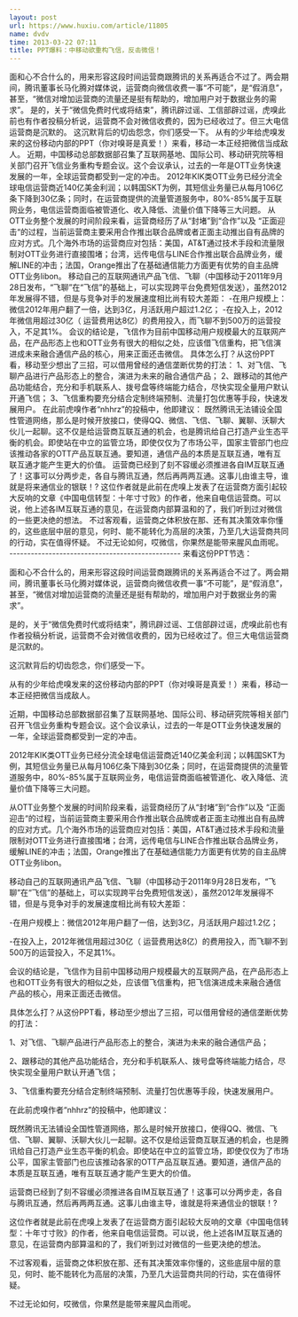 ```yaml
---
layout: post
url: https://www.huxiu.com/article/11805
name: dvdv
time: 2013-03-22 07:11
title: PPT爆料：中移动欲重构飞信，反击微信！
---
```

面和心不合什么的，用来形容这段时间运营商跟腾讯的关系再适合不过了。两会期间，腾讯董事长马化腾对媒体说，运营商向微信收费一事“不可能”，是“假消息”，甚至，“微信对增加运营商的流量还是挺有帮助的，增加用户对于数据业务的需求”。 是的，关于“微信免费时代或将结束”，腾讯辟过谣、工信部辟过谣，虎嗅此前也有作者投稿分析说，运营商不会对微信收费的，因为已经收过了。但三大电信运营商是沉默的。 这沉默背后的切齿怨念，你们感受一下。 从有的少年给虎嗅发来的这份移动内部的PPT（你对嗅哥是真爱！）来看，移动一本正经把微信当成敌人。 近期，中国移动总部数据部召集了互联网基地、国际公司、移动研究院等相关部门召开飞信业务重构专题会议。这个会议承认，过去的一年是OTT业务快速发展的一年，全球运营商都受到一定的冲击。 2012年KIK类OTT业务已经分流全球电信运营商近140亿美金利润；以韩国SKT为例，其短信业务量已从每月106亿条下降到30亿条；同时，在运营商提供的流量管道服务中，80%-85%属于互联网业务，电信运营商面临被管道化、收入降低、流量价值下降等三大问题。 从OTT业务整个发展的时间阶段来看，运营商经历了从“封堵”到“合作”以及 “正面迎击“的过程，当前运营商主要采用合作推出联合品牌或者正面主动推出自有品牌的应对方式。几个海外市场的运营商应对包括：美国，AT&T通过技术手段和流量限制对OTT业务进行直接围堵；台湾，远传电信与LINE合作推出联合品牌业务，缓解LINE的冲击；法国，Orange推出了在基础通信能力方面更有优势的自主品牌OTT业务libon。 移动自己的互联网通讯产品飞信、飞聊（中国移动于2011年9月28日发布，“飞聊”在“飞信”的基础上，可以实现跨平台免费短信发送），虽然2012年发展得不错，但是与竞争对手的发展速度相比尚有较大差距： -在用户规模上：微信2012年用户翻了一倍，达到3亿，月活跃用户超过1.2亿； -在投入上，2012年微信用超过30亿（ 运营费用达8亿）的费用投入，而飞聊不到500万的运营投入，不足其1%。 会议的结论是，飞信作为目前中国移动用户规模最大的互联网产品，在产品形态上也和OTT业务有很大的相似之处，应该借飞信重构，把飞信演进成未来融合通信产品的核心，用来正面还击微信。 具体怎么打？从这份PPT看，移动至少想出了三招，可以借用曾经的通信垄断优势的打法： 1、对飞信、飞聊产品进行产品形态上的整合，演进为未来的融合通信产品； 2、跟移动的其他产品功能结合，充分和手机联系人、拨号盘等终端能力结合，尽快实现全量用户默认开通飞信； 3、飞信重构要充分结合定制终端预制、流量打包优惠等手段，快速发展用户。 在此前虎嗅作者“nhhrz”的投稿中，他即建议： 既然腾讯无法铺设全国性管道网络，那么是时候开放接口，使得QQ、微信、飞信、飞聊、翼聊、沃聊大伙儿一起聊。这不仅是给运营商互联互通的机会，也是腾讯给自己打造产业生态平衡的机会。即使站在中立的监管立场，即使仅仅为了市场公平，国家主管部门也应该推动各家的OTT产品互联互通。要知道，通信产品的本质是互联互通，唯有互联互通才能产生更大的价值。 运营商已经到了刻不容缓必须推进各自IM互联互通了！这事可以分两步走，各自与腾讯互通，然后再两两互通。这事儿由谁主导，谁就是将来通信业的银联！? 这位作者就是此前在虎嗅上发表了在运营商方面引起较大反响的文章《中国电信转型：十年寸寸败》的作者，他来自电信运营商。可以说，他上述各IM互联互通的意见，在运营商内部算温和的了，我们听到过对微信的一些更决绝的想法。 不过客观看，运营商之体积放在那、还有其决策效率你懂的，这些底层中层的意见，何时、能不能转化为高层的决策，乃至几大运营商共同的行动，实在值得怀疑。 不过无论如何，哎微信，你果然是能带来腥风血雨呢。 ------------------------------------------------ 来看这份PPT节选：

面和心不合什么的，用来形容这段时间运营商跟腾讯的关系再适合不过了。两会期间，腾讯董事长马化腾对媒体说，运营商向微信收费一事“不可能”，是“假消息”，甚至，“微信对增加运营商的流量还是挺有帮助的，增加用户对于数据业务的需求”。

是的，关于“微信免费时代或将结束”，腾讯辟过谣、工信部辟过谣，虎嗅此前也有作者投稿分析说，运营商不会对微信收费的，因为已经收过了。但三大电信运营商是沉默的。

这沉默背后的切齿怨念，你们感受一下。

从有的少年给虎嗅发来的这份移动内部的PPT（你对嗅哥是真爱！）来看，移动一本正经把微信当成敌人。

近期，中国移动总部数据部召集了互联网基地、国际公司、移动研究院等相关部门召开飞信业务重构专题会议。这个会议承认，过去的一年是OTT业务快速发展的一年，全球运营商都受到一定的冲击。

2012年KIK类OTT业务已经分流全球电信运营商近140亿美金利润；以韩国SKT为例，其短信业务量已从每月106亿条下降到30亿条；同时，在运营商提供的流量管道服务中，80%-85%属于互联网业务，电信运营商面临被管道化、收入降低、流量价值下降等三大问题。

从OTT业务整个发展的时间阶段来看，运营商经历了从“封堵”到“合作”以及 “正面迎击“的过程，当前运营商主要采用合作推出联合品牌或者正面主动推出自有品牌的应对方式。几个海外市场的运营商应对包括：美国，AT&T通过技术手段和流量限制对OTT业务进行直接围堵；台湾，远传电信与LINE合作推出联合品牌业务，缓解LINE的冲击；法国，Orange推出了在基础通信能力方面更有优势的自主品牌OTT业务libon。

移动自己的互联网通讯产品飞信、飞聊（中国移动于2011年9月28日发布，“飞聊”在“飞信”的基础上，可以实现跨平台免费短信发送），虽然2012年发展得不错，但是与竞争对手的发展速度相比尚有较大差距：

-在用户规模上：微信2012年用户翻了一倍，达到3亿，月活跃用户超过1.2亿；

-在投入上，2012年微信用超过30亿（ 运营费用达8亿）的费用投入，而飞聊不到500万的运营投入，不足其1%。

会议的结论是，飞信作为目前中国移动用户规模最大的互联网产品，在产品形态上也和OTT业务有很大的相似之处，应该借飞信重构，把飞信演进成未来融合通信产品的核心，用来正面还击微信。

具体怎么打？从这份PPT看，移动至少想出了三招，可以借用曾经的通信垄断优势的打法：

1、对飞信、飞聊产品进行产品形态上的整合，演进为未来的融合通信产品；

2、跟移动的其他产品功能结合，充分和手机联系人、拨号盘等终端能力结合，尽快实现全量用户默认开通飞信；

3、飞信重构要充分结合定制终端预制、流量打包优惠等手段，快速发展用户。

在此前虎嗅作者“nhhrz”的投稿中，他即建议：

既然腾讯无法铺设全国性管道网络，那么是时候开放接口，使得QQ、微信、飞信、飞聊、翼聊、沃聊大伙儿一起聊。这不仅是给运营商互联互通的机会，也是腾讯给自己打造产业生态平衡的机会。即使站在中立的监管立场，即使仅仅为了市场公平，国家主管部门也应该推动各家的OTT产品互联互通。要知道，通信产品的本质是互联互通，唯有互联互通才能产生更大的价值。

运营商已经到了刻不容缓必须推进各自IM互联互通了！这事可以分两步走，各自与腾讯互通，然后再两两互通。这事儿由谁主导，谁就是将来通信业的银联！?

这位作者就是此前在虎嗅上发表了在运营商方面引起较大反响的文章《中国电信转型：十年寸寸败》的作者，他来自电信运营商。可以说，他上述各IM互联互通的意见，在运营商内部算温和的了，我们听到过对微信的一些更决绝的想法。

不过客观看，运营商之体积放在那、还有其决策效率你懂的，这些底层中层的意见，何时、能不能转化为高层的决策，乃至几大运营商共同的行动，实在值得怀疑。

不过无论如何，哎微信，你果然是能带来腥风血雨呢。

